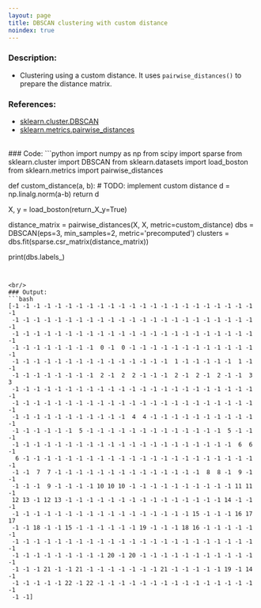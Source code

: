 ```yaml
--- 
layout: page 
title: DBSCAN clustering with custom distance
noindex: true 
--- 
```

 
 
### Description: 
- Clustering using a custom distance. It uses ```pairwise_distances()``` to prepare the distance matrix.
 
### References: 
- [sklearn.cluster.DBSCAN](https://scikit-learn.org/stable/modules/generated/sklearn.cluster.DBSCAN.html) 
- [sklearn.metrics.pairwise_distances](https://scikit-learn.org/stable/modules/generated/sklearn.metrics.pairwise_distances.html) 
 
 
<br/> 
### Code: 
```python 
import numpy as np 
from scipy import sparse 
from sklearn.cluster import DBSCAN 
from sklearn.datasets import load_boston 
from sklearn.metrics import pairwise_distances 
 
 
def custom_distance(a, b): 
    # TODO: implement custom distance 
    d = np.linalg.norm(a-b) 
    return d 
 
 
X, y = load_boston(return_X_y=True) 
 
distance_matrix = pairwise_distances(X, X, metric=custom_distance) 
dbs = DBSCAN(eps=3, min_samples=2, metric='precomputed') 
clusters = dbs.fit(sparse.csr_matrix(distance_matrix)) 
 
print(dbs.labels_) 
 
``` 
 
 
<br/> 
### Output: 
```bash 
[-1 -1 -1 -1 -1 -1 -1 -1 -1 -1 -1 -1 -1 -1 -1 -1 -1 -1 -1 -1 -1 -1 -1 -1 
 -1 -1 -1 -1 -1 -1 -1 -1 -1 -1 -1 -1 -1 -1 -1 -1 -1 -1 -1 -1 -1 -1 -1 -1 
 -1 -1 -1 -1 -1 -1 -1 -1 -1 -1 -1 -1 -1 -1 -1 -1 -1 -1 -1 -1 -1 -1 -1 -1 
 -1 -1 -1 -1 -1 -1 -1 -1  0 -1  0 -1 -1 -1 -1 -1 -1 -1 -1 -1 -1 -1 -1 -1 
 -1 -1 -1 -1 -1 -1 -1 -1 -1 -1 -1 -1 -1 -1 -1  1 -1 -1 -1 -1 -1  1 -1 -1 
 -1 -1 -1 -1 -1 -1 -1 -1  2 -1  2  2 -1 -1 -1  2 -1  2 -1  2 -1 -1  3  3 
 -1 -1 -1 -1 -1 -1 -1 -1 -1 -1 -1 -1 -1 -1 -1 -1 -1 -1 -1 -1 -1 -1 -1 -1 
 -1 -1 -1 -1 -1 -1 -1 -1 -1 -1 -1 -1 -1 -1 -1 -1 -1 -1 -1 -1 -1 -1 -1 -1 
 -1 -1 -1 -1 -1 -1 -1 -1 -1 -1 -1  4  4 -1 -1 -1 -1 -1 -1 -1 -1 -1 -1 -1 
 -1 -1 -1 -1 -1 -1  5 -1 -1 -1 -1 -1 -1 -1 -1 -1 -1 -1 -1 -1  5 -1 -1 -1 
 -1 -1 -1 -1 -1 -1 -1 -1 -1 -1 -1 -1 -1 -1 -1 -1 -1 -1 -1 -1 -1  6  6 -1 
  6 -1 -1 -1 -1 -1 -1 -1 -1 -1 -1 -1 -1 -1 -1 -1 -1 -1 -1 -1 -1 -1 -1 -1 
 -1 -1  7  7 -1 -1 -1 -1 -1 -1 -1 -1 -1 -1 -1 -1 -1 -1  8  8 -1  9 -1 -1 
 -1 -1 -1  9 -1 -1 -1 -1 10 10 10 -1 -1 -1 -1 -1 -1 -1 -1 -1 -1 11 11 -1 
 12 13 -1 12 13 -1 -1 -1 -1 -1 -1 -1 -1 -1 -1 -1 -1 -1 -1 -1 14 -1 -1 -1 
 -1 -1 -1 -1 -1 -1 -1 -1 -1 -1 -1 -1 -1 -1 -1 -1 -1 15 -1 -1 -1 16 17 17 
 -1 -1 18 -1 -1 15 -1 -1 -1 -1 -1 -1 19 -1 -1 -1 18 16 -1 -1 -1 -1 -1 -1 
 -1 -1 -1 -1 -1 -1 -1 -1 -1 -1 -1 -1 -1 -1 -1 -1 -1 -1 -1 -1 -1 -1 -1 -1 
 -1 -1 -1 -1 -1 -1 -1 -1 -1 20 -1 20 -1 -1 -1 -1 -1 -1 -1 -1 -1 -1 -1 -1 
 -1 -1 -1 21 -1 -1 21 -1 -1 -1 -1 -1 -1 -1 21 -1 -1 -1 -1 -1 19 -1 14 -1 
 -1 -1 -1 -1 -1 22 -1 22 -1 -1 -1 -1 -1 -1 -1 -1 -1 -1 -1 -1 -1 -1 -1 -1 
 -1 -1] 
``` 
 
